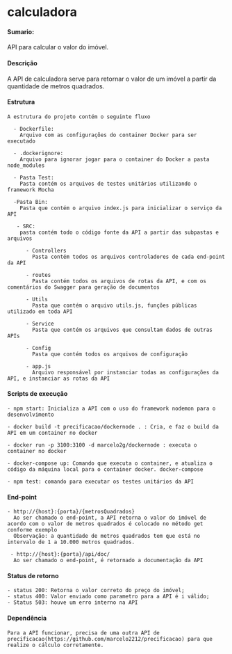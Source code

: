 # calculadora
<h4>Sumario:</h4>
  
  API para calcular o valor do imóvel.
 
 <h4>Descrição</h4>
  A API de calculadora serve para retornar o valor de um imóvel a partir da quantidade de metros quadrados.
  
  <h4>Estrutura</h4>
    
    A estrutura do projeto contém o seguinte fluxo
      
      - Dockerfile:
        Arquivo com as configurações do container Docker para ser executado
      
      - .dockerignore:
        Arquivo para ignorar jogar para o container do Docker a pasta node_modules
      
      - Pasta Test:
        Pasta contém os arquivos de testes unitários utilizando o framework Mocha
      
      -Pasta Bin:
        Pasta que contém o arquivo index.js para inicializar o serviço da API
       
       - SRC:
        pasta contém todo o código fonte da API a partir das subpastas e arquivos
          
          - Controllers
            Pasta contém todos os arquivos controladores de cada end-point da API
          
          - routes
            Pasta contém todos os arquivos de rotas da API, e com os comentários do Swagger para geração de documentos
          
          - Utils
            Pasta que contém o arquivo utils.js, funções públicas utilizado em toda API
            
          - Service
            Pasta que contém os arquivos que consultam dados de outras APIs
            
          - Config
            Pasta que contém todos os arquivos de configuração
          
          - app.js
            Arquivo responsável por instanciar todas as configurações da API, e instanciar as rotas da API
            
  <h4>Scripts de execução</h4>
  
    - npm start: Inicializa a API com o uso do framework nodemon para o desenvolvimento
    
    - docker build -t precificacao/dockernode . : Cria, e faz o build da API em um container no docker
    
    - docker run -p 3100:3100 -d marcelo2g/dockernode : executa o container no docker
    
    - docker-compose up: Comando que executa o container, e atualiza o código da máquina local para o container docker. docker-compose
    
    - npm test: comando para executar os testes unitários da API
  
  <h4>End-point</h4>
  
    - http://{host}:{porta}/{metrosQuadrados}
      Ao ser chamado o end-point, a API retorna o valor do imóvel de acordo com o valor de metros quadrados é colocado no método get conforme exemplo
      Observação: a quantidade de metros quadrados tem que está no intervalo de 1 a 10.000 metros quadrados.
     
     - http://{host}:{porta}/api/doc/
      Ao ser chamado o end-point, é retornado a documentação da API
      
   <h4>Status de retorno</h4>
   
    - status 200: Retorna o valor correto do preço do imóvel;
    - status 400: Valor enviado como parametro para a API é i válido;
    - Status 503: houve um erro interno na API
      
  <h4>Dependência</h4>
  
    Para a API funcionar, precisa de uma outra API de precificacao(https://github.com/marcelo2212/precificacao) para que realize o cálculo corretamente.
